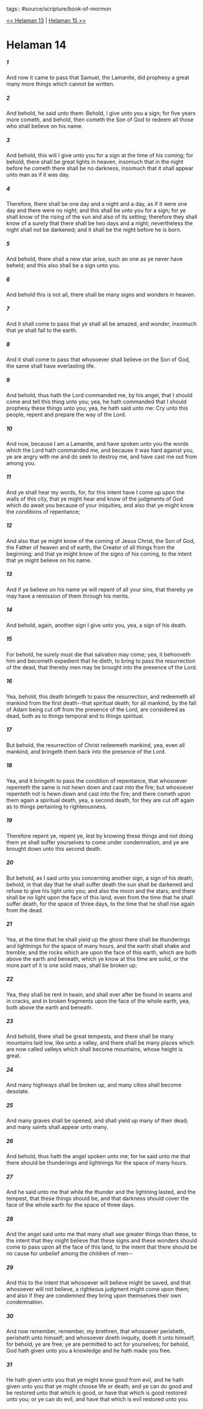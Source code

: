 tags:: #source/scripture/book-of-mormon

[<< Helaman 13](/book-of-mormon/10_Helaman/Helaman_13.md) | [Helaman 15 >>](/book-of-mormon/10_Helaman/Helaman_15.md)

# Helaman 14

##### 1

And now it came to pass that Samuel, the Lamanite, did prophesy a great many more things which cannot be written.

##### 2

And behold, he said unto them: Behold, I give unto you a sign; for five years more cometh, and behold, then cometh the Son of God to redeem all those who shall believe on his name.

##### 3

And behold, this will I give unto you for a sign at the time of his coming; for behold, there shall be great lights in heaven, insomuch that in the night before he cometh there shall be no darkness, insomuch that it shall appear unto man as if it was day.

##### 4

Therefore, there shall be one day and a night and a day, as if it were one day and there were no night; and this shall be unto you for a sign; for ye shall know of the rising of the sun and also of its setting; therefore they shall know of a surety that there shall be two days and a night; nevertheless the night shall not be darkened; and it shall be the night before he is born.

##### 5

And behold, there shall a new star arise, such an one as ye never have beheld; and this also shall be a sign unto you.

##### 6

And behold this is not all, there shall be many signs and wonders in heaven.

##### 7

And it shall come to pass that ye shall all be amazed, and wonder, insomuch that ye shall fall to the earth.

##### 8

And it shall come to pass that whosoever shall believe on the Son of God, the same shall have everlasting life.

##### 9

And behold, thus hath the Lord commanded me, by his angel, that I should come and tell this thing unto you; yea, he hath commanded that I should prophesy these things unto you; yea, he hath said unto me: Cry unto this people, repent and prepare the way of the Lord.

##### 10

And now, because I am a Lamanite, and have spoken unto you the words which the Lord hath commanded me, and because it was hard against you, ye are angry with me and do seek to destroy me, and have cast me out from among you.

##### 11

And ye shall hear my words, for, for this intent have I come up upon the walls of this city, that ye might hear and know of the judgments of God which do await you because of your iniquities, and also that ye might know the conditions of repentance;

##### 12

And also that ye might know of the coming of Jesus Christ, the Son of God, the Father of heaven and of earth, the Creator of all things from the beginning; and that ye might know of the signs of his coming, to the intent that ye might believe on his name.

##### 13

And if ye believe on his name ye will repent of all your sins, that thereby ye may have a remission of them through his merits.

##### 14

And behold, again, another sign I give unto you, yea, a sign of his death.

##### 15

For behold, he surely must die that salvation may come; yea, it behooveth him and becometh expedient that he dieth, to bring to pass the resurrection of the dead, that thereby men may be brought into the presence of the Lord.

##### 16

Yea, behold, this death bringeth to pass the resurrection, and redeemeth all mankind from the first death--that spiritual death; for all mankind, by the fall of Adam being cut off from the presence of the Lord, are considered as dead, both as to things temporal and to things spiritual.

##### 17

But behold, the resurrection of Christ redeemeth mankind, yea, even all mankind, and bringeth them back into the presence of the Lord.

##### 18

Yea, and it bringeth to pass the condition of repentance, that whosoever repenteth the same is not hewn down and cast into the fire; but whosoever repenteth not is hewn down and cast into the fire; and there cometh upon them again a spiritual death, yea, a second death, for they are cut off again as to things pertaining to righteousness.

##### 19

Therefore repent ye, repent ye, lest by knowing these things and not doing them ye shall suffer yourselves to come under condemnation, and ye are brought down unto this second death.

##### 20

But behold, as I said unto you concerning another sign, a sign of his death, behold, in that day that he shall suffer death the sun shall be darkened and refuse to give his light unto you; and also the moon and the stars; and there shall be no light upon the face of this land, even from the time that he shall suffer death, for the space of three days, to the time that he shall rise again from the dead.

##### 21

Yea, at the time that he shall yield up the ghost there shall be thunderings and lightnings for the space of many hours, and the earth shall shake and tremble; and the rocks which are upon the face of this earth, which are both above the earth and beneath, which ye know at this time are solid, or the more part of it is one solid mass, shall be broken up;

##### 22

Yea, they shall be rent in twain, and shall ever after be found in seams and in cracks, and in broken fragments upon the face of the whole earth, yea, both above the earth and beneath.

##### 23

And behold, there shall be great tempests, and there shall be many mountains laid low, like unto a valley, and there shall be many places which are now called valleys which shall become mountains, whose height is great.

##### 24

And many highways shall be broken up, and many cities shall become desolate.

##### 25

And many graves shall be opened, and shall yield up many of their dead; and many saints shall appear unto many.

##### 26

And behold, thus hath the angel spoken unto me; for he said unto me that there should be thunderings and lightnings for the space of many hours.

##### 27

And he said unto me that while the thunder and the lightning lasted, and the tempest, that these things should be, and that darkness should cover the face of the whole earth for the space of three days.

##### 28

And the angel said unto me that many shall see greater things than these, to the intent that they might believe that these signs and these wonders should come to pass upon all the face of this land, to the intent that there should be no cause for unbelief among the children of men--

##### 29

And this to the intent that whosoever will believe might be saved, and that whosoever will not believe, a righteous judgment might come upon them; and also if they are condemned they bring upon themselves their own condemnation.

##### 30

And now remember, remember, my brethren, that whosoever perisheth, perisheth unto himself; and whosoever doeth iniquity, doeth it unto himself; for behold, ye are free; ye are permitted to act for yourselves; for behold, God hath given unto you a knowledge and he hath made you free.

##### 31

He hath given unto you that ye might know good from evil, and he hath given unto you that ye might choose life or death; and ye can do good and be restored unto that which is good, or have that which is good restored unto you; or ye can do evil, and have that which is evil restored unto you.
